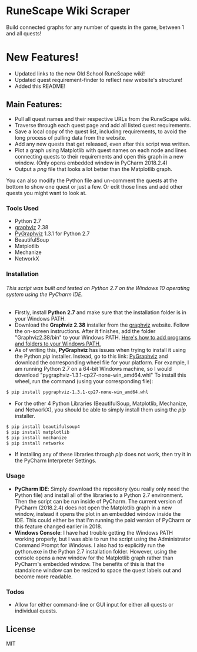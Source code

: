 # RuneScape Wiki Scraper
Build connected graphs for any number of quests in the game, between 1 and all quests!

# New Features!
  - Updated links to the new Old School RuneScape wiki!
  - Updated quest requirement-finder to reflect new website's structure!
  - Added this README!

## Main Features:
  - Pull all quest names and their respective URLs from the RuneScape wiki.
  - Traverse through each quest page and add all listed quest requirements.
  - Save a local copy of the quest list, including requirements, to avoid the long process of pulling data from the website.
  - Add any new quests that get released, even after this script was written.
  - Plot a graph using Matplotlib with quest names on each node and lines connecting quests to their requirements and open this graph in a new window. (Only opens embedded window in PyCharm 2018.2.4)
  - Output a *png* file that looks a lot better than the Matplotlib graph.

You can also modify the Python file and un-comment the quests at the bottom to show one quest or just a few.
Or edit those lines and add other quests you might want to look at.
### Tools Used

* Python 2.7
* [graphviz] 2.38
* [PyGraphviz] 1.3.1 for Python 2.7
* BeautifulSoup
* Matplotlib
* Mechanize
* NetworkX

### Installation
###### This script was built and tested on Python 2.7 on the Windows 10 operating system using the PyCharm IDE.

* Firstly, install **Python 2.7** and make sure that the installation folder is in your Windows PATH.
* Download the **Graphviz 2.38** installer from the [graphviz] website. Follow the on-screen instructions.
After it finishes, add the folder "Graphviz2.38/bin" to your Windows PATH.
[Here's how to add programs and folders to your Windows PATH.](https://www.howtogeek.com/118594/how-to-edit-your-system-path-for-easy-command-line-access/)
* As of writing this, **PyGraphviz** has issues when trying to install it using the Python *pip* installer.
Instead, go to this link: [PyGraphviz] and download the corresponding wheel file for your platform. For example, I am running Python 2.7 on a 64-bit Windows machine, so I would download "pygraphviz-1.3.1-cp27-none-win_amd64.whl"
To install this wheel, run the command (using your corresponding file):
```sh
$ pip install pygraphviz-1.3.1-cp27-none-win_amd64.whl
```
* For the other 4 Python Libraries (BeautifulSoup, Matplotlib, Mechanize, and NetworkX), you should be able to simply install them using the *pip* installer.
```sh
$ pip install beautifulsoup4
$ pip install matplotlib
$ pip install mechanize
$ pip install networkx
```
* If installing any of these libraries through *pip* does not work, then try it in the PyCharm Interpreter Settings.

### Usage
* **PyCharm IDE**: Simply download the repository (you really only need the Python file) and install all of the libraries to a Python 2.7 environment. Then the script can be run inside of PyCharm. The current version of PyCharm (2018.2.4) does not open the Matplotlib graph in a new window, instead it opens the plot in an embedded window inside the IDE. This could either be that I'm running the paid version of PyCharm or this feature changed earlier in 2018.
* **Windows Console**: I have had trouble getting the Windows PATH working properly, but I was able to run the script using the Administrator Command Prompt for Windows. I also had to explicitly run the python.exe in the Python 2.7 installation folder. However, using the console opens a new window for the Matplotlib graph rather than PyCharm's embedded window. The benefits of this is that the standalone window can be resized to space the quest labels out and become more readable.

### Todos

 - Allow for either command-line or GUI input for either all quests or individual quests.

License
----

MIT

[//]: # (This Readme file was made using dillinger.io)

   [graphviz]: <http://www.graphviz.org/download/>
   [PyGraphviz]: <https://www.lfd.uci.edu/~gohlke/pythonlibs/#pygraphviz>
